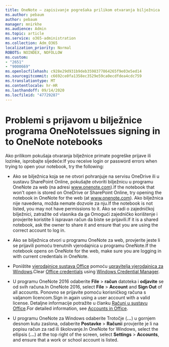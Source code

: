 ```yaml
---
title: OneNote – zapisivanje pogrešaka prilikom otvaranja bilježnica
ms.author: pebaum
author: pebaum
manager: mnirkhe
ms.audience: Admin
ms.topic: article
ms.service: o365-administration
ms.collection: Adm_O365
localization_priority: Normal
ROBOTS: NOINDEX, NOFOLLOW
ms.custom:
- "2651"
- "9000669"
ms.openlocfilehash: c928e29d931b9deb3598377864265f9e03e5ed14
ms.sourcegitcommit: c6692ce0fa1358ec3529e59ca0ecdfdea4cdc759
ms.translationtype: MT
ms.contentlocale: hr-HR
ms.lasthandoff: 09/14/2020
ms.locfileid: "47729287"
---
```

# <a name="issues-signing-in-to-onenote-notebooks"></a><span data-ttu-id="d7553-102">Problemi s prijavom u bilježnice programa OneNote</span><span class="sxs-lookup"><span data-stu-id="d7553-102">Issues signing in to OneNote notebooks</span></span>

<span data-ttu-id="d7553-103">Ako prilikom pokušaja otvaranja bilježnice primate pogreške prijave ili lozinke, isprobajte sljedeće:</span><span class="sxs-lookup"><span data-stu-id="d7553-103">If you receive login or password errors when trying to open your notebook, try the following:</span></span>

- <span data-ttu-id="d7553-104">Ako se bilježnica koja se ne otvori pohranjuje na servisu OneDrive ili u sustavu SharePoint Online, pokušajte otvoriti bilježnicu u programu OneNote za web (na adresi www.onenote.com).</span><span class="sxs-lookup"><span data-stu-id="d7553-104">If the notebook that won't open is stored on OneDrive or SharePoint Online, try opening the notebook in OneNote for the web (at www.onenote.com).</span></span> <span data-ttu-id="d7553-105">Ako bilježnica nije navedena, možda nemate dozvole za nju.</span><span class="sxs-lookup"><span data-stu-id="d7553-105">If the notebook is not listed, you may not have permissions to it.</span></span> <span data-ttu-id="d7553-106">Ako se radi o zajedničkoj bilježnici, zatražite od vlasnika da ga Omogući zajedničko korištenje i provjerite koristite li ispravan račun da biste se prijavili.</span><span class="sxs-lookup"><span data-stu-id="d7553-106">If it is a shared notebook, ask the owner to share it and ensure that you are using the correct account to log in.</span></span>

- <span data-ttu-id="d7553-107">Ako se bilježnica otvori u programu OneNote za web, provjerite jeste li se prijavili pomoću trenutnih vjerodajnica u programu OneNote.</span><span class="sxs-lookup"><span data-stu-id="d7553-107">If the notebook opens on OneNote for the web, make sure you are logging in with current credentials in OneNote.</span></span> 

- <span data-ttu-id="d7553-108">Poništite [vjerodajnice sustava Office](https://docs.microsoft.com/office/troubleshoot/error-messages/another-account-already-signed-in#step-3-clear-cached-credentials-on-the-computer) pomoću [upravitelja vjerodajnica za Windows](https://support.microsoft.com/help/4026814/windows-accessing-credential-manager).</span><span class="sxs-lookup"><span data-stu-id="d7553-108">Clear [Office credentials](https://docs.microsoft.com/office/troubleshoot/error-messages/another-account-already-signed-in#step-3-clear-cached-credentials-on-the-computer) using [Windows Credential Manager](https://support.microsoft.com/help/4026814/windows-accessing-credential-manager).</span></span>

- <span data-ttu-id="d7553-109">U programu OneNote 2016 odaberite **File**  >  **račun** datoteka i **odjavite** se od svih računa.</span><span class="sxs-lookup"><span data-stu-id="d7553-109">In OneNote 2016, select **File** > **Account** and **Sign Out** of all accounts.</span></span> <span data-ttu-id="d7553-110">Ponovno se prijavite pomoću korisničkog računa s valjanom licencom.</span><span class="sxs-lookup"><span data-stu-id="d7553-110">Sign in again using a user account with a valid license.</span></span> <span data-ttu-id="d7553-111">Detaljne informacije potražite u članku [Računi u sustavu Office](https://support.office.com/article/accounts-in-office-628ea040-f265-49de-b986-be09c3ebf8a9).</span><span class="sxs-lookup"><span data-stu-id="d7553-111">For detailed information, see [Accounts in Office](https://support.office.com/article/accounts-in-office-628ea040-f265-49de-b986-be09c3ebf8a9).</span></span>

- <span data-ttu-id="d7553-112">U programu OneNote za Windows odaberite Trotočje (**...**) u gornjem desnom kutu zaslona, odaberite **Postavke**  >  **Računi**i provjerite je li na popisu račun za rad ili školovanje.</span><span class="sxs-lookup"><span data-stu-id="d7553-112">In OneNote for Windows, select the ellipsis (**…**) at the top right of the screen, select **Settings** > **Accounts**, and ensure that a work or school account is listed.</span></span>